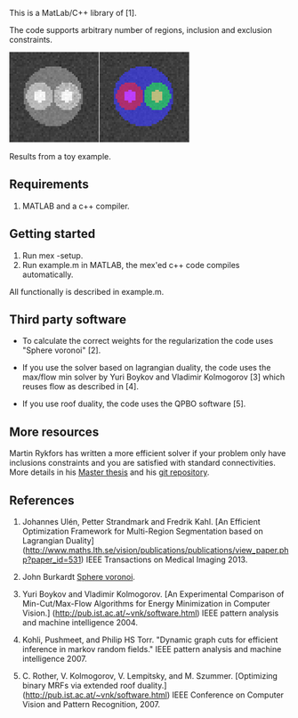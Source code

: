 This is a MatLab/C++ library of [1].

The code supports arbitrary number of regions, inclusion and exclusion constraints.

![ScreenShot](screenshot/multi-simple.png)

Results from a toy example.

Requirements 
---
1. MATLAB and a c++ compiler.

Getting started
---
1. Run mex -setup.
2. Run example.m in MATLAB, the mex'ed c++ code compiles automatically.

All functionally is described in example.m.

Third party software
---
* To calculate the correct weights for the regularization the code uses
  "Sphere voronoi" [2].
  

* If you use the solver based on lagrangian duality, the code uses the max/flow min solver
	by Yuri Boykov and Vladimir Kolmogorov [3] which reuses flow as described in [4].

* If you use roof duality, the code uses the QPBO software [5].

More resources
---
Martin Rykfors has written a more efficient solver 
if your problem only have inclusions constraints and you are satisfied
with standard connectivities. More details in his [Master thesis](http://www.maths.lth.se/vision/education/pages/Rykfors12/exjobb.pdf) and his
[git repository](https://github.com/MartinRykfors/MultiRegion).

References
----------

1. Johannes Ulén, Petter Strandmark and Fredrik Kahl.  [An Efficient Optimization Framework for Multi-Region Segmentation based on Lagrangian Duality]
 (http://www.maths.lth.se/vision/publications/publications/view_paper.php?paper_id=531)
 IEEE Transactions on Medical Imaging 2013.

2. John Burkardt [Sphere voronoi](http://people.sc.fsu.edu/~jburkardt/m_src/sphere_voronoi/sphere_voronoi.html).


3. Yuri Boykov and Vladimir Kolmogorov. 
  [An Experimental Comparison of Min-Cut/Max-Flow Algorithms for Energy Minimization in Computer Vision.]
  (http://pub.ist.ac.at/~vnk/software.html)
  IEEE pattern analysis and machine intelligence 2004.
	

4. Kohli, Pushmeet, and Philip HS Torr. 
  "Dynamic graph cuts for efficient inference in markov random fields." 
  IEEE pattern analysis and machine intelligence 2007.
	

5. C. Rother, V. Kolmogorov, V. Lempitsky, and M. Szummer. 
  [Optimizing binary MRFs via extended roof duality.]
  (http://pub.ist.ac.at/~vnk/software.html) IEEE Conference on Computer Vision and Pattern Recognition, 2007.
